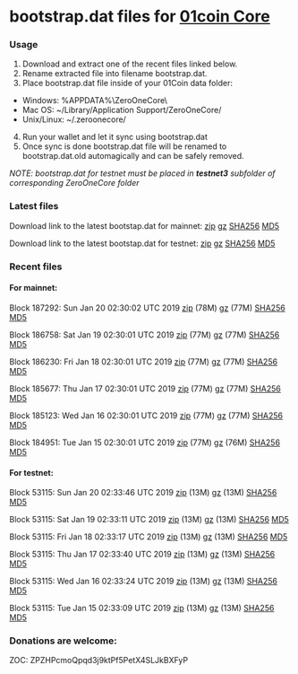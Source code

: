 # bootstrap.dat files for [01coin Core](https://01coin.io)

### Usage

1. Download and extract one of the recent files linked below.
2. Rename extracted file into filename bootstrap.dat.
3. Place bootstrap.dat file inside of your 01Coin data folder:
 - Windows: %APPDATA%\ZeroOneCore\
 - Mac OS: ~/Library/Application Support/ZeroOneCore/
 - Unix/Linux: ~/.zeroonecore/
4. Run your wallet and let it sync using bootstrap.dat
5. Once sync is done bootstrap.dat file will be renamed to bootstrap.dat.old automagically and can be safely removed.

_NOTE: bootstrap.dat for testnet must be placed in **testnet3** subfolder of corresponding ZeroOneCore folder_

### Latest files
Download link to the latest bootstap.dat for mainnet: [zip](https://files.01coin.io/mainnet/bootstrap.dat.zip) [gz](https://files.01coin.io/mainnet/bootstrap.dat.tar.gz) [SHA256](https://files.01coin.io/mainnet/sha256.txt) [MD5](https://files.01coin.io/mainnet/md5.txt)

Download link to the latest bootstap.dat for testnet: [zip](https://files.01coin.io/testnet/bootstrap.dat.zip) [gz](https://files.01coin.io/testnet/bootstrap.dat.tar.gz) [SHA256](https://files.01coin.io/testnet/sha256.txt) [MD5](https://files.01coin.io/testnet/md5.txt)

### Recent files

#### For mainnet:

Block 187292: Sun Jan 20 02:30:02 UTC 2019 [zip](https://files.01coin.io/mainnet/2019-01-20/bootstrap.dat.zip) (78M) [gz](https://files.01coin.io/mainnet/2019-01-20/bootstrap.dat.tar.gz) (77M) [SHA256](https://files.01coin.io/mainnet/2019-01-20/sha256.txt) [MD5](https://files.01coin.io/mainnet/2019-01-20/md5.txt)

Block 186758: Sat Jan 19 02:30:01 UTC 2019 [zip](https://files.01coin.io/mainnet/2019-01-19/bootstrap.dat.zip) (77M) [gz](https://files.01coin.io/mainnet/2019-01-19/bootstrap.dat.tar.gz) (77M) [SHA256](https://files.01coin.io/mainnet/2019-01-19/sha256.txt) [MD5](https://files.01coin.io/mainnet/2019-01-19/md5.txt)

Block 186230: Fri Jan 18 02:30:01 UTC 2019 [zip](https://files.01coin.io/mainnet/2019-01-18/bootstrap.dat.zip) (77M) [gz](https://files.01coin.io/mainnet/2019-01-18/bootstrap.dat.tar.gz) (77M) [SHA256](https://files.01coin.io/mainnet/2019-01-18/sha256.txt) [MD5](https://files.01coin.io/mainnet/2019-01-18/md5.txt)

Block 185677: Thu Jan 17 02:30:01 UTC 2019 [zip](https://files.01coin.io/mainnet/2019-01-17/bootstrap.dat.zip) (77M) [gz](https://files.01coin.io/mainnet/2019-01-17/bootstrap.dat.tar.gz) (77M) [SHA256](https://files.01coin.io/mainnet/2019-01-17/sha256.txt) [MD5](https://files.01coin.io/mainnet/2019-01-17/md5.txt)

Block 185123: Wed Jan 16 02:30:01 UTC 2019 [zip](https://files.01coin.io/mainnet/2019-01-16/bootstrap.dat.zip) (77M) [gz](https://files.01coin.io/mainnet/2019-01-16/bootstrap.dat.tar.gz) (77M) [SHA256](https://files.01coin.io/mainnet/2019-01-16/sha256.txt) [MD5](https://files.01coin.io/mainnet/2019-01-16/md5.txt)

Block 184951: Tue Jan 15 02:30:01 UTC 2019 [zip](https://files.01coin.io/mainnet/2019-01-15/bootstrap.dat.zip) (77M) [gz](https://files.01coin.io/mainnet/2019-01-15/bootstrap.dat.tar.gz) (76M) [SHA256](https://files.01coin.io/mainnet/2019-01-15/sha256.txt) [MD5](https://files.01coin.io/mainnet/2019-01-15/md5.txt)


#### For testnet:

Block 53115: Sun Jan 20 02:33:46 UTC 2019 [zip](https://files.01coin.io/testnet/2019-01-20/bootstrap.dat.zip) (13M) [gz](https://files.01coin.io/testnet/2019-01-20/bootstrap.dat.tar.gz) (13M) [SHA256](https://files.01coin.io/testnet/2019-01-20/sha256.txt) [MD5](https://files.01coin.io/testnet/2019-01-20/md5.txt)

Block 53115: Sat Jan 19 02:33:11 UTC 2019 [zip](https://files.01coin.io/testnet/2019-01-19/bootstrap.dat.zip) (13M) [gz](https://files.01coin.io/testnet/2019-01-19/bootstrap.dat.tar.gz) (13M) [SHA256](https://files.01coin.io/testnet/2019-01-19/sha256.txt) [MD5](https://files.01coin.io/testnet/2019-01-19/md5.txt)

Block 53115: Fri Jan 18 02:33:17 UTC 2019 [zip](https://files.01coin.io/testnet/2019-01-18/bootstrap.dat.zip) (13M) [gz](https://files.01coin.io/testnet/2019-01-18/bootstrap.dat.tar.gz) (13M) [SHA256](https://files.01coin.io/testnet/2019-01-18/sha256.txt) [MD5](https://files.01coin.io/testnet/2019-01-18/md5.txt)

Block 53115: Thu Jan 17 02:33:40 UTC 2019 [zip](https://files.01coin.io/testnet/2019-01-17/bootstrap.dat.zip) (13M) [gz](https://files.01coin.io/testnet/2019-01-17/bootstrap.dat.tar.gz) (13M) [SHA256](https://files.01coin.io/testnet/2019-01-17/sha256.txt) [MD5](https://files.01coin.io/testnet/2019-01-17/md5.txt)

Block 53115: Wed Jan 16 02:33:24 UTC 2019 [zip](https://files.01coin.io/testnet/2019-01-16/bootstrap.dat.zip) (13M) [gz](https://files.01coin.io/testnet/2019-01-16/bootstrap.dat.tar.gz) (13M) [SHA256](https://files.01coin.io/testnet/2019-01-16/sha256.txt) [MD5](https://files.01coin.io/testnet/2019-01-16/md5.txt)

Block 53115: Tue Jan 15 02:33:09 UTC 2019 [zip](https://files.01coin.io/testnet/2019-01-15/bootstrap.dat.zip) (13M) [gz](https://files.01coin.io/testnet/2019-01-15/bootstrap.dat.tar.gz) (13M) [SHA256](https://files.01coin.io/testnet/2019-01-15/sha256.txt) [MD5](https://files.01coin.io/testnet/2019-01-15/md5.txt)


### Donations are welcome:

ZOC: ZPZHPcmoQpqd3j9ktPf5PetX4SLJkBXFyP
